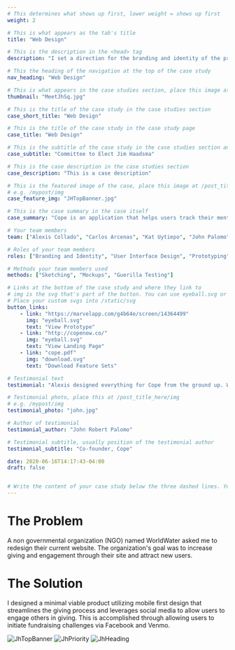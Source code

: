 ```yaml
---
# This determines what shows up first, lower weight = shows up first
weight: 2

# This is what appears as the tab's title
title: "Web Design"

# This is the description in the <head> tag
description: "I set a direction for the branding and identity of the product and crafted a functioning prototype ready for usability testing and development."

# This the heading of the navigation at the top of the case study
nav_heading: "Web Design"

# This is what appears in the case studies section, place this image at the /static/img folder
thumbnail: "MeetJhSq.jpg"

# This is the title of the case study in the case studies section
case_short_title: "Web Design"

# This is the title of the case study in the case study page
case_title: "Web Design"

# This is the subtitle of the case study in the case studies section and the case study page
case_subtitle: "Committee to Elect Jim Haadsma"

# This is the case description in the case studies section
case_description: "This is a case description"

# This is the featured image of the case, place this image at /post_title_here/img folder
# e.g. /mypost/img
case_feature_img: "JHTopBanner.jpg"

# This is the case summary in the case itself
case_summary: "Cope is an application that helps users track their mental health. Progress is measured through the use of a check-in system, calendar, medicine tracker and a summary dashboard. I created a minimum viable product for this application."

# Your team members
team: ["Alexis Collado", "Carlos Arcenas", "Kat Uytiepo", "John Palomo"]

# Roles of your team members
roles: ["Branding and Identity", "User Interface Design", "Prototyping", "User Research"]

# Methods your team members used
methods: ["Sketching", "Mockups", "Guerilla Testing"]

# Links at the bottom of the case study and where they link to
# img is the svg that's part of the button. You can use eyeball.svg or download.svg
# Place your custom svgs into /static/svg
button_links:
    - link: "https://marvelapp.com/g4b64e/screen/14364499"
      img: "eyeball.svg"
      text: "View Prototype"
    - link: "http://copenow.co/"
      img: "eyeball.svg"
      text: "View Landing Page"
    - link: "cope.pdf"
      img: "download.svg"
      text: "Download Feature Sets"

# Testimonial text
testimonial: "Alexis designed everything for Cope from the ground up. What I really like about him is his true understanding and grasp of what makes a great UI great. He knows that the user experience needs a lot of refining from customers and he isn't shy to take feedback even if it's critical. Alexis is one of those rare people who just gets it."

# Testimonial photo, place this at /post_title_here/img
# e.g. /mypost/img
testimonial_photo: "john.jpg"

# Author of testimonial
testimonial_author: "John Robert Palomo"

# Testimonial subtitle, usually position of the testimonial author
testimonial_subtitle: "Co-founder, Cope"

date: 2020-06-16T14:17:43-04:00
draft: false


# Write the content of your case study below the three dashed lines. You can use markdown and raw HTML.
---
```


# The Problem

A non governmental organization (NGO) named WorldWater asked me to redesign their current website. The organization's goal was to increase giving and engagement through their site and attract new users.  

# The Solution

I designed a minimal viable product utilizing mobile first design that streamlines the giving process and leverages social media to allow users to engage others in giving. This is accomplished through allowing users to initiate fundraising challenges via Facebook and Venmo.

![JhTopBanner](/jh/img/TopBannerNavHero@2x@0.5x.jpg "Top Banner Example")
![JhPriority](/jh/img/Priorities@2x@0.5x.jpg "Priority Example")
![JhHeading](/jh/img/Group@2x@0.75x.jpg "Heading Style Sample")
